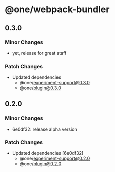 # @one/webpack-bundler

## 0.3.0

### Minor Changes

- yet, release for great staff

### Patch Changes

- Updated dependencies
  - @one/experiment-support@0.3.0
  - @one/plugin@0.3.0

## 0.2.0

### Minor Changes

- 6e0df32: release alpha version

### Patch Changes

- Updated dependencies [6e0df32]
  - @one/experiment-support@0.2.0
  - @one/plugin@0.2.0
